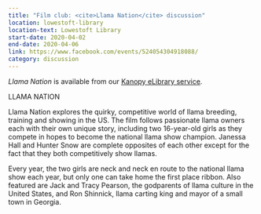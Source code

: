 ```yaml
---
title: "Film club: <cite>Llama Nation</cite> discussion"
location: lowestoft-library
location-text: Lowestoft Library
start-date: 2020-04-02
end-date: 2020-04-06
link: https://www.facebook.com/events/524054304918088/
category: discussion
---
```


<cite>Llama Nation</cite> is available from our [Kanopy eLibrary service](/elibrary/kanopy/).

LLAMA NATION

Llama Nation explores the quirky, competitive world of llama breeding, training and showing in the US. The film follows passionate llama owners each with their own unique story, including two 16-year-old girls as they compete in hopes to become the national llama show champion. Janessa Hall and Hunter Snow are complete opposites of each other except for the fact that they both competitively show llamas.

Every year, the two girls are neck and neck en route to the national llama show each year, but only one can take home the first place ribbon. Also featured are Jack and Tracy Pearson, the godparents of llama culture in the United States, and Ron Shinnick, llama carting king and mayor of a small town in Georgia.
